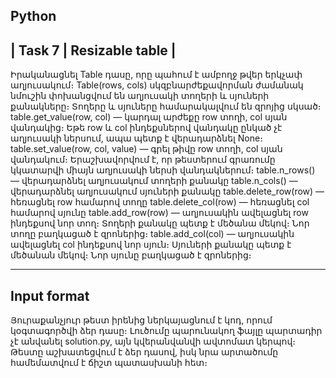 Python
------
| Task 7 | Resizable table |
---------
Իրականացնել Table դասը, որը պահում է ամբողջ թվեր երկչափ աղյուսակում։ Table(rows,
cols) սկզբնարժեքավորման ժամանակ նմուշին փոխանցվում են աղյուսակի տողերի և սյուների քանակները։
Տողերը և սյուները համարակալվում են զրոյից սկսած։
table.get_value(row, col) — կարդալ արժեքը row տողի, col սյան վանդակից։ Եթե row և col ինդեքսներով վանդակը ընկած չէ աղյուսակի ներսում, ապա պետք է վերադարձնել None։
table.set_value(row, col, value) — գրել թիվը row տողի, col սյան վանդակում։ Երաշխավորվում է, որ թեստերում գրառումը կկատարվի միայն աղյուսակի ներսի վանդակներում։
table.n_rows() — վերադարձնել աղյուսակում տողերի քանակը
table.n_cols() — վերադարձնել աղյուսակում սյուների քանակը
table.delete_row(row) — հեռացնել row համարով տողը
table.delete_col(row) — հեռացնել col համարով սյունը
table.add_row(row) — աղյուսակին ավելացնել row ինդեքսով նոր տող։ Տողերի քանակը պետք է մեծանա
մեկով։ Նոր տողը բաղկացած է զրոներից։
table.add_col(col) — աղյուսակին ավելացնել col ինդեքսով նոր սյուն։ Սյուների քանակը պետք է մեծանան
մեկով։ Նոր սյունը բաղկացած է զրոներից։

----------------
Input format
-----------------



Յուրաքանչյուր թեստ իրենից ներկայացնում է կոդ, որում կօգտագործվի ձեր դասը։
Լուծումը պարունակող ֆայլը պարտադիր չէ անվանել solution.py, այն կվերանվանվի ավտոմատ կերպով։
Թեստը աշխատեցվում է ձեր դասով, իսկ նրա արտածումը համեմատվում է ճիշտ պատասխանի հետ։
